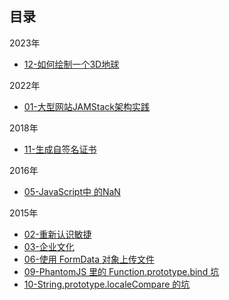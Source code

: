 目录
---

2023年

* [12-如何绘制一个3D地球](2023/12-draw-3d-globe.md)

2022年

* [01-大型网站JAMStack架构实践](2022/01-jamstack-architecture-practice-in-large-scale-website.md)

2018年

* [11-生成自签名证书](2018/11-create-self-signed-ssl-certificate.md)

2016年

* [05-JavaScript中 的NaN](2016/05-JavaScript%E4%B8%AD%E7%9A%84NaN.md)

2015年

* [02-重新认识敏捷](2015/02-%E9%87%8D%E6%96%B0%E8%AE%A4%E8%AF%86%E6%95%8F%E6%8D%B7.md)
* [03-企业文化](2015/03-%E4%BC%81%E4%B8%9A%E6%96%87%E5%8C%96.md)
* [06-使用 FormData 对象上传文件](2015/06-%E4%BD%BF%E7%94%A8FormData%E5%AF%B9%E8%B1%A1%E4%B8%8A%E4%BC%A0%E6%96%87%E4%BB%B6.md)
* [09-PhantomJS 里的 Function.prototype.bind 坑](2015/09-PhantomJS%E9%87%8C%E7%9A%84Function.prototype.bind%E5%9D%91.md)
* [10-String.prototype.localeCompare 的坑](2015/10-String.prototype.localeCompare%E7%9A%84%E5%9D%91.md)